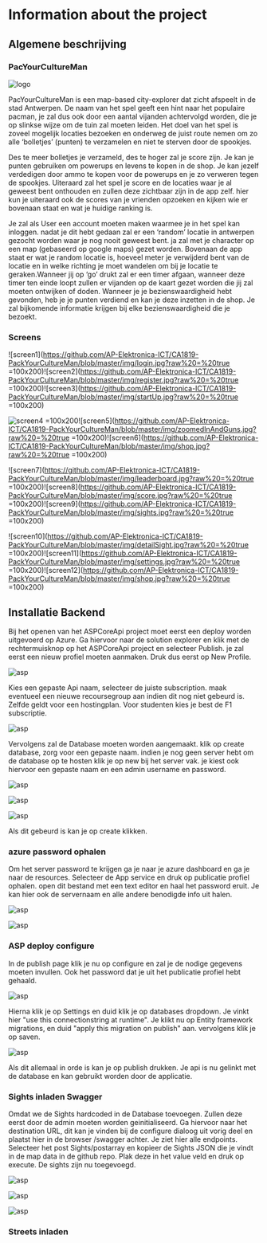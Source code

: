 # Information about the project

## Algemene beschrijving

### PacYourCultureMan

![logo](https://github.com/AP-Elektronica-ICT/CA1819-PackYourCultureMan/blob/master/img/logo.PNG?raw%20=%20true)

PacYourCultureMan is een map-based city-explorer dat zicht afspeelt in de stad Antwerpen.
De naam van het spel geeft een hint naar het populaire pacman, je zal dus ook door een aantal vijanden achtervolgd worden, die je op slinkse wijze om de tuin zal moeten leiden.
Het doel van het spel is zoveel mogelijk locaties bezoeken en onderweg de juist route nemen om zo alle ‘bolletjes’ (punten) te verzamelen en niet te sterven door de spookjes.
 
Des te meer bolletjes je verzameld, des te hoger zal je score zijn. Je kan je punten gebruiken om powerups en levens te kopen in de shop.
Je kan jezelf verdedigen door ammo te kopen voor de powerups en je zo verweren tegen de spookjes.
Uiteraard zal het spel je score en de locaties waar je al geweest bent onthouden en zullen deze zichtbaar zijn in de app zelf. hier kun je uiteraard ook de scores van je vrienden opzoeken en kijken wie er bovenaan staat en wat je huidige ranking is. 

Je zal als User een account moeten maken waarmee je in het spel kan inloggen. nadat je dit hebt gedaan zal er een ‘random’ locatie in antwerpen gezocht worden waar je nog nooit geweest bent. ja zal met je character op een map (gebaseerd op google maps) gezet worden. Bovenaan de app staat er wat je random locatie is, hoeveel meter je verwijderd bent van de locatie en in welke richting je moet wandelen om bij je locatie te geraken.Wanneer jij op ‘go’ drukt zal er een timer afgaan, wanneer deze timer ten einde loopt zullen er vijanden op de kaart gezet worden die jij zal moeten ontwijken of doden. Wanneer je je bezienswaardigheid hebt gevonden, heb je je punten verdiend en kan je deze inzetten in de shop. Je zal bijkomende informatie krijgen bij elke bezienswaardigheid die je bezoekt.

### Screens
![screen1](https://github.com/AP-Elektronica-ICT/CA1819-PackYourCultureMan/blob/master/img/login.jpg?raw%20=%20true =100x200)![screen2](https://github.com/AP-Elektronica-ICT/CA1819-PackYourCultureMan/blob/master/img/register.jpg?raw%20=%20true =100x200)![screen3](https://github.com/AP-Elektronica-ICT/CA1819-PackYourCultureMan/blob/master/img/startUp.jpg?raw%20=%20true =100x200)

![screen4](https://github.com/AP-Elektronica-ICT/CA1819-PackYourCultureMan/blob/master/img/zoomedOut.jpg?raw%20=%20true) =100x200![screen5](https://github.com/AP-Elektronica-ICT/CA1819-PackYourCultureMan/blob/master/img/zoomedInAndGuns.jpg?raw%20=%20true =100x200)![screen6](https://github.com/AP-Elektronica-ICT/CA1819-PackYourCultureMan/blob/master/img/shop.jpg?raw%20=%20true =100x200)

![screen7](https://github.com/AP-Elektronica-ICT/CA1819-PackYourCultureMan/blob/master/img/leaderboard.jpg?raw%20=%20true =100x200)![screen8](https://github.com/AP-Elektronica-ICT/CA1819-PackYourCultureMan/blob/master/img/score.jpg?raw%20=%20true =100x200)![screen9](https://github.com/AP-Elektronica-ICT/CA1819-PackYourCultureMan/blob/master/img/sights.jpg?raw%20=%20true =100x200)


![screen10](https://github.com/AP-Elektronica-ICT/CA1819-PackYourCultureMan/blob/master/img/detailSight.jpg?raw%20=%20true =100x200)![screen11](https://github.com/AP-Elektronica-ICT/CA1819-PackYourCultureMan/blob/master/img/settings.jpg?raw%20=%20true =100x200)![screen12](https://github.com/AP-Elektronica-ICT/CA1819-PackYourCultureMan/blob/master/img/shop.jpg?raw%20=%20true =100x200)


## Installatie Backend

Bij het openen van het ASPCoreApi project moet eerst een deploy worden uitgevoerd op Azure. Ga hiervoor naar de solution explorer
en klik met de rechtermuisknop op het ASPCoreApi project en selecteer Publish. je zal eerst een nieuw profiel moeten aanmaken. Druk dus eerst op New Profile.

![asp](https://github.com/AP-Elektronica-ICT/CA1819-PackYourCultureMan/blob/master/img/sc1.PNG?raw%20=%20true)

Kies een gepaste Api naam, selecteer de juiste subscription. maak eventueel een nieuwe recoursegroup aan indien dit nog niet gebeurd is.
Zelfde geldt voor een hostingplan. Voor studenten kies je best de F1 subscriptie.

![asp](https://github.com/AP-Elektronica-ICT/CA1819-PackYourCultureMan/blob/master/img/sc2.PNG?raw%20=%20true)

Vervolgens zal de Database moeten worden aangemaakt. klik op create database, zorg voor een gepaste naam. indien je nog geen server hebt om de database op te hosten klik je op new bij het server vak. je kiest ook hiervoor een gepaste naam en een admin username en password.

![asp](https://github.com/AP-Elektronica-ICT/CA1819-PackYourCultureMan/blob/master/img/sc3.PNG?raw%20=%20true)

![asp](https://github.com/AP-Elektronica-ICT/CA1819-PackYourCultureMan/blob/master/img/sc4.PNG?raw%20=%20true)

![asp](https://github.com/AP-Elektronica-ICT/CA1819-PackYourCultureMan/blob/master/img/sc5.PNG?raw%20=%20true)

Als dit gebeurd is kan je op create klikken.
### azure password ophalen

Om het server password te krijgen ga je naar je azure dashboard en ga je naar de resources. Selecteer de App service en druk op publicatie profiel ophalen. open dit bestand met een text editor en haal het password eruit. Je kan hier ook de servernaam en alle andere benodigde info uit halen.

![asp](https://github.com/AP-Elektronica-ICT/CA1819-PackYourCultureMan/blob/master/img/sc6.PNG?raw%20=%20true)

![asp](https://github.com/AP-Elektronica-ICT/CA1819-PackYourCultureMan/blob/master/img/sc7.PNG?raw%20=%20true)

### ASP deploy configure

In de publish page klik je nu op configure en zal je de nodige gegevens moeten invullen. Ook het password dat je uit het publicatie profiel hebt gehaald.

![asp](https://github.com/AP-Elektronica-ICT/CA1819-PackYourCultureMan/blob/master/img/sc8.PNG?raw%20=%20true)

Hierna klik je op Settings en duid klik je op databases dropdown. Je vinkt hier "use this connectionstring at runtime". 
Je klikt nu op Entity framework migrations, en duid "apply this migration on publish" aan. vervolgens klik je op saven.

![asp](https://github.com/AP-Elektronica-ICT/CA1819-PackYourCultureMan/blob/master/img/sc9.PNG?raw%20=%20true)

Als dit allemaal in orde is kan je op publish drukken. Je api is nu gelinkt met de database en kan gebruikt worden door de applicatie.

### Sights inladen Swagger

Omdat we de Sights hardcoded in de Database toevoegen. Zullen deze eerst door de admin moeten worden geinitialiseerd.
Ga hiervoor naar het destination URL, dit kan je vinden bij de configure dialoog uit vorig deel en plaatst hier in de browser /swagger achter.
Je ziet hier alle endpoints.
Selecteer het post Sights/postarray en kopieer de Sights JSON die je vindt in de map data in de github repo. Plak deze in het value veld en druk op execute. De sights zijn nu toegevoegd.

![asp](https://github.com/AP-Elektronica-ICT/CA1819-PackYourCultureMan/blob/master/img/sc10.PNG?raw%20=%20true)

![asp](https://github.com/AP-Elektronica-ICT/CA1819-PackYourCultureMan/blob/master/img/sc11.PNG?raw%20=%20true)

![asp](https://github.com/AP-Elektronica-ICT/CA1819-PackYourCultureMan/blob/master/img/sc12.PNG?raw%20=%20true)
### Streets inladen

